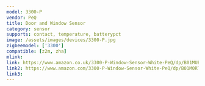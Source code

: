 ```yaml
---
model: 3300-P
vendor: PeQ
title: Door and Window Sensor
category: sensor
supports: contact, temperature, batterypct
image: /assets/images/devices/3300-P.jpg
zigbeemodel: ['3300']
compatible: [z2m, zha]
mlink: 
link: https://www.amazon.co.uk/3300-P-Window-Sensor-White-PeQ/dp/B01MUEEFWO
link2: https://www.amazon.com/3300-P-Window-Sensor-White-PeQ/dp/B01M0RT72U
link3: 
---
```

